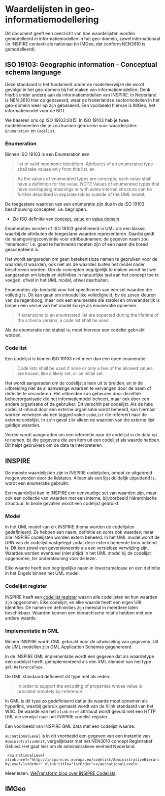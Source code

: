 # Waardelijsten in geo-informatiemodellering
Dit document geeft een overzicht van hoe waardelijsten worden gemodelleerd in informatiemodellen in het geo-domein, zowel internationaal (in INSPIRE context) als nationaal (in IMGeo, dat conform NEN3610 is gemodelleerd). 

## ISO 19103: Geographic information - Conceptual schema language
Deze standaard is het fundament onder de modelleerwijze die wordt gevolgd in het geo-domein bij het maken van informatiemodellen. Denk hierbij onder andere aan de informatiemodellen van INSPIRE. In Nederland is NEN 3610 hier op gebaseerd, waar de Nederlandse sectormodellen in het geo-domein weer op zijn gebaseerd. Een voorbeeld hiervan is IMGeo, het informatiemodel voor de BGT.

We baseren ons op ISO 19103:2015. In ISO 19103 heb je twee modelelementen die je zou kunnen gebruiken voor waardelijsten: `Enumeration` en `Codelist`. 

### Enumeration
Binnen ISO 19103 is een Enumeration een

> list of valid mnemonic identifiers. Attributes of an enumerated type shall take values only from this list.
en 

> As the values of enumerated types are concepts, each value shall have a definition for the value.
> NOTE Values of enumerated types that have overlapping meanings or with some internal structure can be further described in separate tables outside of the UML model.

De toegestane waarden van een enumeratie zijn dus in de ISO 19103 beschouwing concepten, i.e. begrippen. 
- Zie ISO definitie van [concept](https://isotc211.geolexica.org/concepts/64/), [value](https://isotc211.geolexica.org/concepts/489/) en [value domain](https://isotc211.geolexica.org/concepts/490/).

Enumeraties worden cf ISO 19103 gedefineerd in UML als een klasse, waarbij de attributen de toegestane waarden representeren. Daarbij geldt de naamgevingsconventie voor attribuutnamen; de gegeven naam zou 'mnemonic' i.e. goed te herinneren moeten zijn of een naam die breed geaccepteerd is. 

Het wordt aangeraden om geen betekenisloze namen te gebruiken voor de waardelijst waarden, ook niet als de waardes buiten het model nader beschreven worden. Om de concepten begrijpelijk te maken wordt het wel aangeraden om labels en definities in natuurlijke taal aan het concept toe te voegen, ofwel in het UML model, ofwel daarbuiten.

Enumeraties zijn bedoeld voor het specificeren van een set waarden die volledig is. Dit kan gaan om inhoudelijke volledigheid, bv de zeven kleuren van de regenboog; maar ook een enumeratie die stabiel en onveranderlijk is binnen een versie van het model kun je als enumeratie opnemen. 

> If extensions to an enumerated list are expected during the lifetime of the schema version, a code list shall be used.

Als de enumeratie niet stabiel is, moet hiervoor een codelist gebruikt worden. 

### Code list

Een codelijst is binnen ISO 19103 niet meer dan een open enumeratie. 

> Code lists shall be used if none or only a few of the allowed values are known, like a likely set, or an initial set.

Het wordt aangeraden om de codelijst alleen uit te breiden, en in de uitbreiding niet de al aanwezige waarden te vervangen door de naam of definitie te veranderen. Het uitbreiden kan gebeuren door dezelfde beheerorganisatie die het informatiemodel beheert, maar ook door een andere organisatie of de gebruiker. Dit verschilt per codelijst. Als de hele codelijst inhoud door een externe organisatie wordt beheerd, kan hiernaar worden verwezen via een tagged value `codeList` die refereert naar de externe codelijst. In zo'n geval zijn alleen de waarden van die externe lijst geldige waarden.

Verder wordt aangeraden om een referentie naar de codelijst in de data op te nemen, bij die gegevens die een item uit een codelijst als waarde hebben. Dit helpt gebruikers om de data te interpreteren.

## INSPIRE

De meeste waardelijsten zijn in INSPIRE codelijsten, omdat ze uitgebreid mogen worden door de lidstaten. Alleen als een lijst duidelijk uitputtend is, wordt een enumeratie gebruikt. 

Een waardelijst kan in INSPIRE een eenvoudige set van waarden zijn, maar ook een collectie van waarden met een interne, bijvoorbeeld hiërarchische structuur. In beide gevallen wordt een codelijst gebruikt. 

### Model
In het UML model van elk INSPIRE thema worden de codelijsten gedefinieerd. Ze hebben een naam, definitie en soms ook waardes; maar alle INSPIRE codelijsten worden extern beheerd. In het UML model wordt de URN van de codelijst vastgelegd zodat deze extern beheerde bron bekend is. Dit kan zowel een geversioneerde als een versieloze verwijzing zijn. Waardes worden eventueel (niet altijd) in het UML model bij de codelijst opgenomen, ter ondersteuning voor de lezer.  

Elke waarde heeft een begrijpelijke naam in lowercamelcase en een definitie in het Engels binnen het UML model. 

### Codelijst register
INSPIRE heeft een [codelijst register](https://inspire.ec.europa.eu/codelist) waarin alle codelijsten en hun waarden zijn opgenomen. Elke codelijst, en elke waarde heeft een eigen URI Identifier. De namen en defininities zijn meestal in meerdere talen beschikbaar. Waarden kunnen een hierarchische relatie hebben met een andere waarde.

### Implementatie in GML
Binnen INSPIRE wordt GML gebruikt voor de uitwisseling van gegevens. Uit de UML modellen zijn GML Application Schemas gegenereerd.

In de INSPIRE GML implementatie wordt een gegeven dat als waardetype een codelijst heeft, geïmplementeerd als een XML element van het type `gml:ReferenceType`. 

De GML standaard definieert dit type met als reden:
> In order to support the encoding of properties whose value is provided remotely by-reference

In GML is dit type zo gedefinieerd dat je de waarde moet opnemen als hyperlink, waarbij gebruik gemaakt wordt van de Xlink standaard van het W3C. De waarde van het `xlink:href` attribuut wordt gevuld met een HTTP URI, die verwijst naar het INSPIRE codelist register.

Een voorbeeld van INSPIRE GML data met een codelijst waarde: 

`au:nationalLevel` is in dit voorbeeld een gegeven van een instantie van  `AdministrativeUnit`, vergelijkbaar met het NEN3610 concept Registratief Gebied. Het gaat hier om de administratieve eenheid Nederland. 

`
<au:nationalLevel xlink:href="http://inspire.ec.europa.eu/codelist/AdministrativeHierarchyLevel/1stOrder" xlink:title="1stOrder"></au:nationalLevel>`

Meer lezen: [WeTransform blog over INSIPRE Codelists](https://www.wetransform.to/news/2021/07/26/INSPIRE-codelists/).

## IMGeo